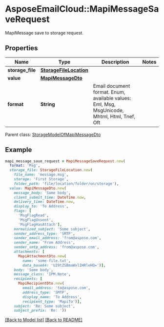# AsposeEmailCloud::MapiMessageSaveRequest

MapiMessage save to storage request.             

## Properties
Name | Type | Description | Notes
---- | ---- | ----------- | -----
**storage_file** |[**StorageFileLocation**](StorageFileLocation.md) |  | 
**value** |[**MapiMessageDto**](MapiMessageDto.md) |  | 
**format** |**String** | Email document format. Enum, available values: Eml, Msg, MsgUnicode, Mhtml, Html, Tnef, Oft | 

Parent class: [StorageModelOfMapiMessageDto](StorageModelOfMapiMessageDto.md)


## Example
```ruby
mapi_message_save_request = MapiMessageSaveRequest.new(
  format: 'Msg',
  storage_file: StorageFileLocation.new(
    file_name: 'message.msg',
    storage: 'First Storage',
    folder_path: 'file/location/folder/on/storage'),
  value: MapiMessageDto.new(
    message_body: 'Some body',
    client_submit_time: DateTime.now,
    delivery_time: DateTime.now,
    display_to: 'To Address',
    flags: [
      'MsgFlagRead',
      'MsgFlagUnsent',
      'MsgFlagHasAttach'],
    normalized_subject: 'Some subject',
    sender_address_type: 'SMTP',
    sender_email_address: 'from@aspose.com',
    sender_name: 'From Address',
    sender_smtp_address: 'from@aspose.com',
    attachments: [
      MapiAttachmentDto.new(
        name: 'some-file.txt',
        data_base64: 'U29tZSBmaWxlIHRleHQ=')],
    body: 'Some body',
    message_class: 'IPM.Note',
    recipients: [
      MapiRecipientDto.new(
        email_address: 'to@aspose.com',
        address_type: 'SMTP',
        display_name: 'To Address',
        recipient_type: 'MapiTo')],
    subject: 'Re: Some subject',
    subject_prefix: 'Re: '))
```


[[Back to Model list]](Models.md) [[Back to README]](README.md)
